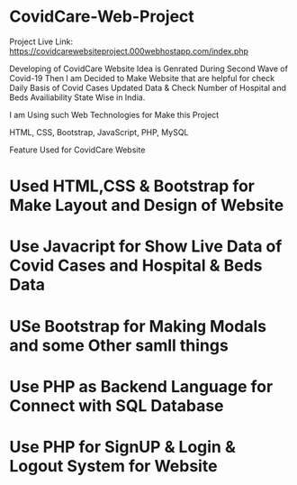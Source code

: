 # CovidCare-Web-Project

Project Live Link: https://covidcarewebsiteproject.000webhostapp.com/index.php

Developing of CovidCare Website Idea is Genrated During Second Wave of Covid-19
Then I am Decided to Make Website that are helpful for check Daily Basis of Covid Cases Updated Data & Check Number of Hospital and Beds Availiability State Wise in India.

I am Using such Web Technologies for Make this Project

HTML, CSS, Bootstrap, JavaScript, PHP, MySQL

Feature Used for CovidCare Website

# Used HTML,CSS & Bootstrap for Make Layout and Design of Website
# Use Javacript for Show Live Data of Covid Cases and Hospital & Beds Data
# USe Bootstrap for Making Modals and some Other samll things
# Use PHP as Backend Language for Connect with SQL Database
# Use PHP for SignUP & Login & Logout System for Website

